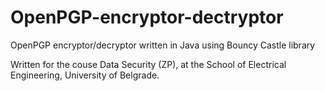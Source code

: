 # OpenPGP-encryptor-dectryptor
OpenPGP encryptor/decryptor written in Java using Bouncy Castle library

Written for the couse Data Security (ZP), at the School of Electrical Engineering, University of Belgrade.
